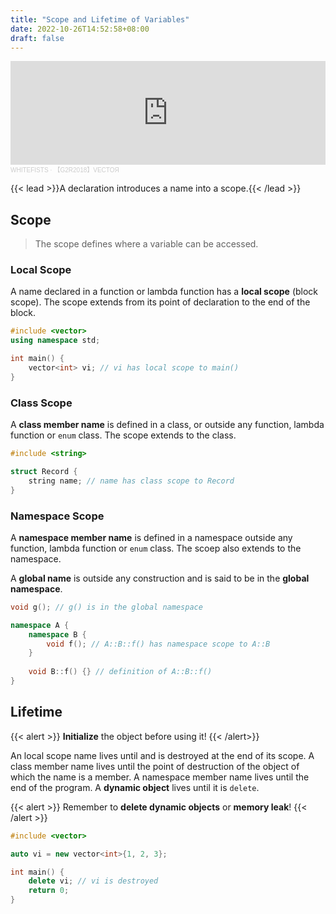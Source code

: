 ```yaml
---
title: "Scope and Lifetime of Variables"
date: 2022-10-26T14:52:58+08:00
draft: false
---
```


<iframe width="100%" height="166" scrolling="no" frameborder="no" allow="autoplay" src="https://w.soundcloud.com/player/?url=https%3A//api.soundcloud.com/tracks/532893699&color=%23ff5500&auto_play=false&hide_related=false&show_comments=true&show_user=true&show_reposts=false&show_teaser=true"></iframe><div style="font-size: 10px; color: #cccccc;line-break: anywhere;word-break: normal;overflow: hidden;white-space: nowrap;text-overflow: ellipsis; font-family: Interstate,Lucida Grande,Lucida Sans Unicode,Lucida Sans,Garuda,Verdana,Tahoma,sans-serif;font-weight: 100;"><a href="https://soundcloud.com/whitefists" title="WHITEFISTS" target="_blank" style="color: #cccccc; text-decoration: none;">WHITEFISTS</a> · <a href="https://soundcloud.com/whitefists/g2r2018vector" title="【G2R2018】VECTOЯ" target="_blank" style="color: #cccccc; text-decoration: none;">【G2R2018】VECTOЯ</a></div>

{{< lead >}}A declaration introduces a name into a scope.{{< /lead >}}

## Scope

> The scope defines where a variable can be accessed.

### Local Scope

A name declared in a function or lambda function has a **local scope** (block scope). The scope extends from its point of declaration to the end of the block.

```cpp
#include <vector>
using namespace std;

int main() {
    vector<int> vi; // vi has local scope to main()
}
```

### Class Scope

A **class member name** is defined in a class, or outside any function, lambda function or `enum` class. The scope extends to the class.

```cpp
#include <string>

struct Record {
    string name; // name has class scope to Record    
}
```

### Namespace Scope

A **namespace member name** is defined in a namespace outside any function, lambda function or `enum` class. The scoep also extends to the namespace.

A **global name** is outside any construction and is said to be in the **global namespace**.

```cpp
void g(); // g() is in the global namespace

namespace A {
    namespace B {
        void f(); // A::B::f() has namespace scope to A::B
    }
    
    void B::f() {} // definition of A::B::f()
}
```

## Lifetime

{{< alert >}}
**Initialize** the object before using it!
{{< /alert>}}

An local scope name lives until and is destroyed at the end of its scope. A class member name lives until the point of destruction of the object of which the name is a member. A namespace member name lives until the end of the program. A **dynamic object** lives until it is `delete`.

{{< alert >}}
Remember to **delete dynamic objects** or **memory leak**!
{{< /alert >}}

```cpp
#include <vector>

auto vi = new vector<int>{1, 2, 3};

int main() {
    delete vi; // vi is destroyed
    return 0;
}
```
